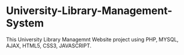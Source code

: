 # University-Library-Management-System
This University Library Managemnt Website project using PHP, MYSQL, AJAX, HTML5, CSS3, JAVASCRIPT.
